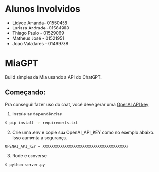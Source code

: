 # Alunos Involvidos

- Lidyce Amanda- 01550458
- Larissa Andrade -01564988
- Thiago Paulo - 01529069
- Matheus José - 01521951
- Joao Valadares - 01499788

# MiaGPT

Build simples da Mia usando a API do ChatGPT.

## Começando:

Pra conseguir fazer uso do chat, você deve gerar uma [OpenAI API key](https://platform.openai.com/account/api-keys)

1. Instale as dependências
```bash
$ pip install -r requirements.txt
```
2. Crie uma .env e copie sua OpenAI_API_KEY como no exemplo abaixo. Isso aumenta a segurança.
```.env
OPENAI_API_KEY = XXXXXXXXXXXXXXXXXXXXXXXXXXXXXXXXXXXXXXx
```
3. Rode e converse
```bash
$ python server.py
```
